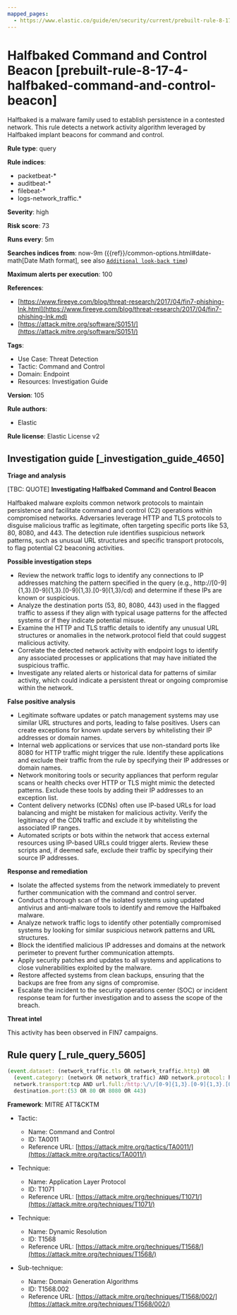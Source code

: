 ```yaml
---
mapped_pages:
  - https://www.elastic.co/guide/en/security/current/prebuilt-rule-8-17-4-halfbaked-command-and-control-beacon.html
---
```


# Halfbaked Command and Control Beacon [prebuilt-rule-8-17-4-halfbaked-command-and-control-beacon]

Halfbaked is a malware family used to establish persistence in a contested network. This rule detects a network activity algorithm leveraged by Halfbaked implant beacons for command and control.

**Rule type**: query

**Rule indices**:

* packetbeat-*
* auditbeat-*
* filebeat-*
* logs-network_traffic.*

**Severity**: high

**Risk score**: 73

**Runs every**: 5m

**Searches indices from**: now-9m ({{ref}}/common-options.html#date-math[Date Math format], see also [`Additional look-back time`](docs-content://solutions/security/detect-and-alert/create-detection-rule.md#rule-schedule))

**Maximum alerts per execution**: 100

**References**:

* [https://www.fireeye.com/blog/threat-research/2017/04/fin7-phishing-lnk.html](https://www.fireeye.com/blog/threat-research/2017/04/fin7-phishing-lnk.md)
* [https://attack.mitre.org/software/S0151/](https://attack.mitre.org/software/S0151/)

**Tags**:

* Use Case: Threat Detection
* Tactic: Command and Control
* Domain: Endpoint
* Resources: Investigation Guide

**Version**: 105

**Rule authors**:

* Elastic

**Rule license**: Elastic License v2

## Investigation guide [_investigation_guide_4650]

**Triage and analysis**

[TBC: QUOTE]
**Investigating Halfbaked Command and Control Beacon**

Halfbaked malware exploits common network protocols to maintain persistence and facilitate command and control (C2) operations within compromised networks. Adversaries leverage HTTP and TLS protocols to disguise malicious traffic as legitimate, often targeting specific ports like 53, 80, 8080, and 443. The detection rule identifies suspicious network patterns, such as unusual URL structures and specific transport protocols, to flag potential C2 beaconing activities.

**Possible investigation steps**

* Review the network traffic logs to identify any connections to IP addresses matching the pattern specified in the query (e.g., http://[0-9]{1,3}.[0-9]{1,3}.[0-9]{1,3}.[0-9]{1,3}/cd) and determine if these IPs are known or suspicious.
* Analyze the destination ports (53, 80, 8080, 443) used in the flagged traffic to assess if they align with typical usage patterns for the affected systems or if they indicate potential misuse.
* Examine the HTTP and TLS traffic details to identify any unusual URL structures or anomalies in the network.protocol field that could suggest malicious activity.
* Correlate the detected network activity with endpoint logs to identify any associated processes or applications that may have initiated the suspicious traffic.
* Investigate any related alerts or historical data for patterns of similar activity, which could indicate a persistent threat or ongoing compromise within the network.

**False positive analysis**

* Legitimate software updates or patch management systems may use similar URL structures and ports, leading to false positives. Users can create exceptions for known update servers by whitelisting their IP addresses or domain names.
* Internal web applications or services that use non-standard ports like 8080 for HTTP traffic might trigger the rule. Identify these applications and exclude their traffic from the rule by specifying their IP addresses or domain names.
* Network monitoring tools or security appliances that perform regular scans or health checks over HTTP or TLS might mimic the detected patterns. Exclude these tools by adding their IP addresses to an exception list.
* Content delivery networks (CDNs) often use IP-based URLs for load balancing and might be mistaken for malicious activity. Verify the legitimacy of the CDN traffic and exclude it by whitelisting the associated IP ranges.
* Automated scripts or bots within the network that access external resources using IP-based URLs could trigger alerts. Review these scripts and, if deemed safe, exclude their traffic by specifying their source IP addresses.

**Response and remediation**

* Isolate the affected systems from the network immediately to prevent further communication with the command and control server.
* Conduct a thorough scan of the isolated systems using updated antivirus and anti-malware tools to identify and remove the Halfbaked malware.
* Analyze network traffic logs to identify other potentially compromised systems by looking for similar suspicious network patterns and URL structures.
* Block the identified malicious IP addresses and domains at the network perimeter to prevent further communication attempts.
* Apply security patches and updates to all systems and applications to close vulnerabilities exploited by the malware.
* Restore affected systems from clean backups, ensuring that the backups are free from any signs of compromise.
* Escalate the incident to the security operations center (SOC) or incident response team for further investigation and to assess the scope of the breach.

**Threat intel**

This activity has been observed in FIN7 campaigns.


## Rule query [_rule_query_5605]

```js
(event.dataset: (network_traffic.tls OR network_traffic.http) OR
  (event.category: (network OR network_traffic) AND network.protocol: http)) AND
  network.transport:tcp AND url.full:/http:\/\/[0-9]{1,3}.[0-9]{1,3}.[0-9]{1,3}.[0-9]{1,3}\/cd/ AND
  destination.port:(53 OR 80 OR 8080 OR 443)
```

**Framework**: MITRE ATT&CKTM

* Tactic:

    * Name: Command and Control
    * ID: TA0011
    * Reference URL: [https://attack.mitre.org/tactics/TA0011/](https://attack.mitre.org/tactics/TA0011/)

* Technique:

    * Name: Application Layer Protocol
    * ID: T1071
    * Reference URL: [https://attack.mitre.org/techniques/T1071/](https://attack.mitre.org/techniques/T1071/)

* Technique:

    * Name: Dynamic Resolution
    * ID: T1568
    * Reference URL: [https://attack.mitre.org/techniques/T1568/](https://attack.mitre.org/techniques/T1568/)

* Sub-technique:

    * Name: Domain Generation Algorithms
    * ID: T1568.002
    * Reference URL: [https://attack.mitre.org/techniques/T1568/002/](https://attack.mitre.org/techniques/T1568/002/)



